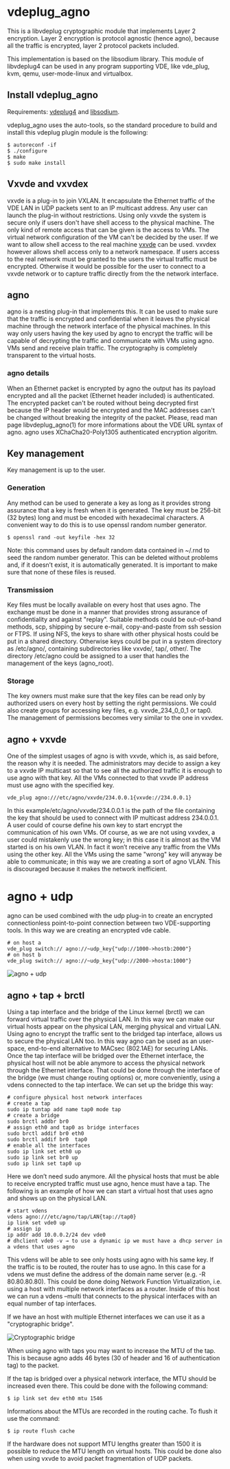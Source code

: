 # vdeplug_agno

This is a libvdeplug cryptographic module that implements Layer 2 encryption. Layer 2 encryption  is  protocol  agnostic  (hence  agno), because all the traffic is  encrypted,  layer  2  protocol  packets included.

This implementation is based on the libsodium library. This module of libvdeplug4 can be used in any program  supporting  VDE, like vde_plug, kvm, qemu, user-mode-linux and virtualbox.

## Install vdeplug_agno

 Requirements: [vdeplug4](https://github.com/rd235/vdeplug4) and [libsodium](https://libsodium.gitbook.io/doc/).

vdeplug_agno uses the auto-tools, so the standard procedure to build and install this vdeplug plugin module is the following:
```
$ autoreconf -if
$ ./configure
$ make
$ sudo make install
```

## Vxvde and vxvdex

vxvde is a plug-in to join VXLAN. It encapsulate the Ethernet traffic of the VDE LAN in UDP packets sent to an IP multicast address. Any user can launch the plug-in without restrictions. Using only vxvde the system is secure only if users don't have shell access to the physical machine. The only kind of remote access that can be given is the access to VMs. The virtual network configuration of the VM can't be decided by the user. If we want to allow shell access to the real machine [vxvde](https://github.com/rd235/vxvdex) can be used. vxvdex however allows shell access only to a network namespace. If users access to the real network must be granted to the users the virtual traffic must be encrypted. Otherwise it would be possible for the user to connect to a vxvde network or to capture traffic directly from the the network interface.

## agno
agno is a nesting plug-in that implements this. It can be used to make sure that the traffic is encrypted and confidential when it leaves the physical machine through the network interface of the physical machines. In this way only users having the key used by agno to encrypt the traffic will be capable of decrypting the traffic and communicate with VMs using agno.
VMs send and receive plain traffic. The cryptography is completely transparent to the virtual hosts.

### agno details

When an Ethernet packet is encrypted by agno the output has its payload encrypted and all the packet (Ethernet header included) is authenticated.
The encrypted packet can't be routed without being decrypted first because the IP header would be encrypted and the MAC addresses can't be changed without breaking the integrity of the packet.
Please, read man page libvdeplug_agno(1) for more informations about the VDE URL syntax of agno.
agno uses XChaCha20-Poly1305 authenticated encryption algoritm.

## Key management
Key management is up to the user.

### Generation
Any method can be used to generate a key as long as it provides strong assurance that a key is fresh when it is generated.
The key must be 256-bit (32 bytes) long and must be encoded with hexadecimal characters.
A convenient way to do this is to use openssl random number generator.
```console
$ openssl rand -out keyfile -hex 32
```
Note: this command uses by default random data contained in ~/.rnd to seed the random number generator. This can be deleted without problems and, if it doesn’t exist, it is automatically generated. It is important to make sure that none of these files is reused.

### Transmission
Key files must be locally available on every host that uses agno. The exchange must be done in a manner that provides strong assurance of confidentiality and against "replay".
Suitable methods could be out-of-band methods, scp, shipping by secure e-mail, copy-and-paste from ssh session or FTPS.
If using NFS, the keys to share with other physical hosts could be put in a shared directory.
Otherwise keys could be put in a system directory as /etc/agno/, containing subdirectories like vxvde/, tap/, other/. The directory /etc/agno could be assigned to a user that handles the management of the keys (agno_root).

### Storage
The key owners must make sure that the key files can be read only by authorized users on every host by setting the right permissions.
We could also create groups for accessing key files, e.g. vxvde_234_0_0_1 or tap0.
The management of permissions becomes very similar to the one in vxvdex.

## agno + vxvde
One of the simplest usages of agno is with vxvde, which is, as said before, the reason why it is needed.
The administrators may decide to assign a key to a vxvde IP multicast so that to see all the authorized traffic it is enough to use agno with that key. All the VMs connected to that vxvde IP address must use agno with the specified key.
```console
vde_plug agno:///etc/agno/vxvde/234.0.0.1{vxvde://234.0.0.1}
```
In this example/etc/agno/vxvde/234.0.0.1 is the path of the file containing the key that should be used to connect with IP multicast address 234.0.0.1.
A user could of course define his own key to start encrypt the communication of his own VMs.
Of course, as we are not using vxvdex, a user could mistakenly use the wrong key; in this case it is almost as the VM started is on his own VLAN. In fact it won’t receive any traffic from the VMs using the other key.
All the VMs using the same "wrong" key will anyway be able to communicate; in this way we are creating a sort of agno VLAN. This is discouraged because it makes the network inefficient.

# agno + udp
agno can be used combined with the udp plug-in to create an encrypted connectionless point-to-point connection between two VDE-supporting tools. In this way we are creating an encrypted vde cable.

```console
# on host a
vde_plug switch:// agno://~udp_key{"udp://1000->hostb:2000"}
# on host b
vde_plug switch:// agno://~udp_key{"udp://2000->hosta:1000"}
```

![agno + udp](https://github.com/rd235/vdeplug_agno/blob/libsodium_static/img/agno%2Budp.png)

## agno + tap + brctl
Using a tap interface and the bridge of the Linux kernel (brctl) we can forward virtual traffic over the physical LAN. In this way we can make our virtual hosts appear on the physical LAN, merging physical and virtual LAN.
Using agno to encrypt the traffic sent to the bridged tap interface, allows us to secure the physical LAN too. In this way agno can be used as an user-space, end-to-end alternative to MACsec (802.1AE) for securing LANs.
Once the tap interface will be bridged over the Ethernet interface, the physical host will not be able anymore to access the physical network through the Ethernet interface. That could be done through the interface of the bridge (we must change routing options) or, more conveniently, using a vdens connected to the tap interface.
We can set up the bridge this way:
```console
# configure physical host network interfaces
# create a tap
sudo ip tuntap add name tap0 mode tap
# create a bridge
sudo brctl addbr br0
# assign eth0 and tap0 as bridge interfaces
sudo brctl addif br0 eth0
sudo brctl addif br0  tap0
# enable all the interfaces
sudo ip link set eth0 up
sudo ip link set br0 up
sudo ip link set tap0 up
```

Here we don’t need sudo anymore.
All the physical hosts that must be able to receive encrypted traffic must use agno, hence must have a tap.
The following is an example of how we can start a virtual host that uses agno and shows up on the physical LAN.

```console
# start vdens
vdens agno:///etc/agno/tap/LAN{tap://tap0}
ip link set vde0 up
# assign ip
ip addr add 10.0.0.2/24 dev vde0
# dhclient vde0 -v → to use a dynamic ip we must have a dhcp server in a vdens that uses agno
```

This vdens will be able to see only hosts using agno with his same key.
If the traffic is to be routed, the router has to use agno. In this case for a vdens we must define the address of the domain name server (e.g. -R 80.80.80.80).
This could be done doing Network Function Virtualization, i.e. using a host with multiple network interfaces as a router. Inside of this host we can run a vdens –multi that connects to the physical interfaces with an equal number of tap interfaces.

If we have an host with multiple Ethernet interfaces we can use it as a "cryptographic bridge".

![Cryptographic bridge](https://github.com/rd235/vdeplug_agno/blob/libsodium_static/img/cryptographic_bridge.png)
 
When using agno with taps you may want to increase the MTU of the tap. This is because agno adds 46 bytes (30 of header and 16 of authentication tag) to the packet.

If the tap is bridged over a physical network interface, the MTU should be increased even there.
This could be done with the following command:
```console
$ ip link set dev eth0 mtu 1546
```

Informations about the MTUs are recorded in the routing cache. To flush it use the command:
```console
$ ip route flush cache
```
If the hardware does not support MTU lengths greater than 1500 it is possible to reduce the MTU length on virtual hosts.
This could be done also when using vxvde to avoid packet fragmentation of UDP packets.
